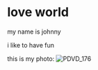 # love world

my name is johnny

i like to have fun

this is my photo:
![PDVD_176](https://user-images.githubusercontent.com/118000455/202442504-eed4cf5f-8477-4c75-8a7a-af3aa4083ed5.jpg)
